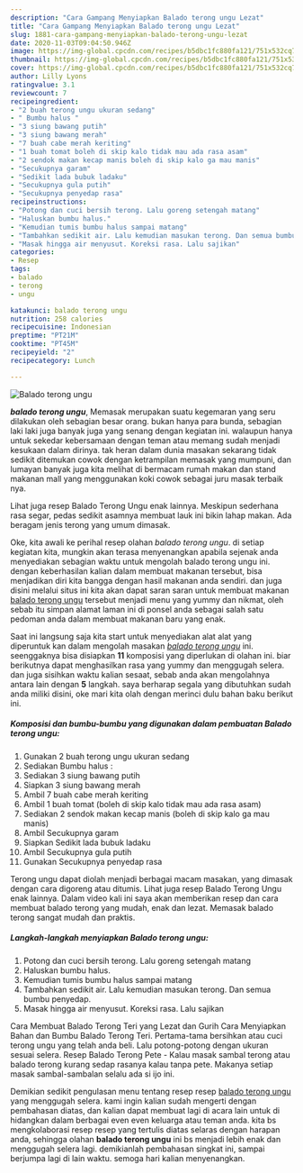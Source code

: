 ```yaml
---
description: "Cara Gampang Menyiapkan Balado terong ungu Lezat"
title: "Cara Gampang Menyiapkan Balado terong ungu Lezat"
slug: 1881-cara-gampang-menyiapkan-balado-terong-ungu-lezat
date: 2020-11-03T09:04:50.946Z
image: https://img-global.cpcdn.com/recipes/b5dbc1fc880fa121/751x532cq70/balado-terong-ungu-foto-resep-utama.jpg
thumbnail: https://img-global.cpcdn.com/recipes/b5dbc1fc880fa121/751x532cq70/balado-terong-ungu-foto-resep-utama.jpg
cover: https://img-global.cpcdn.com/recipes/b5dbc1fc880fa121/751x532cq70/balado-terong-ungu-foto-resep-utama.jpg
author: Lilly Lyons
ratingvalue: 3.1
reviewcount: 7
recipeingredient:
- "2 buah terong ungu ukuran sedang"
- " Bumbu halus "
- "3 siung bawang putih"
- "3 siung bawang merah"
- "7 buah cabe merah keriting"
- "1 buah tomat boleh di skip kalo tidak mau ada rasa asam"
- "2 sendok makan kecap manis boleh di skip kalo ga mau manis"
- "Secukupnya garam"
- "Sedikit lada bubuk ladaku"
- "Secukupnya gula putih"
- "Secukupnya penyedap rasa"
recipeinstructions:
- "Potong dan cuci bersih terong. Lalu goreng setengah matang"
- "Haluskan bumbu halus."
- "Kemudian tumis bumbu halus sampai matang"
- "Tambahkan sedikit air. Lalu kemudian masukan terong. Dan semua bumbu penyedap."
- "Masak hingga air menyusut. Koreksi rasa. Lalu sajikan"
categories:
- Resep
tags:
- balado
- terong
- ungu

katakunci: balado terong ungu 
nutrition: 258 calories
recipecuisine: Indonesian
preptime: "PT21M"
cooktime: "PT45M"
recipeyield: "2"
recipecategory: Lunch

---
```



![Balado terong ungu](https://img-global.cpcdn.com/recipes/b5dbc1fc880fa121/751x532cq70/balado-terong-ungu-foto-resep-utama.jpg)

<b><i>balado terong ungu</i></b>, Memasak merupakan suatu kegemaran yang seru dilakukan oleh sebagian besar orang. bukan hanya para bunda, sebagian laki laki juga banyak juga yang senang dengan kegiatan ini. walaupun hanya untuk sekedar kebersamaan dengan teman atau memang sudah menjadi kesukaan dalam dirinya. tak heran dalam dunia masakan sekarang tidak sedikit ditemukan cowok dengan ketrampilan memasak yang mumpuni, dan lumayan banyak juga kita melihat di bermacam rumah makan dan stand makanan mall yang menggunakan koki cowok sebagai juru masak terbaik nya.

Lihat juga resep Balado Terong Ungu enak lainnya. Meskipun sederhana rasa segar, pedas sedikit asamnya membuat lauk ini bikin lahap makan. Ada beragam jenis terong yang umum dimasak.

Oke, kita awali ke perihal resep olahan <i>balado terong ungu</i>. di setiap kegiatan kita, mungkin akan terasa menyenangkan apabila sejenak anda menyediakan sebagian waktu untuk mengolah balado terong ungu ini. dengan keberhasilan kalian dalam membuat makanan tersebut, bisa menjadikan diri kita bangga dengan hasil makanan anda sendiri. dan juga disini melalui situs ini kita akan dapat saran saran untuk membuat makanan <u>balado terong ungu</u> tersebut menjadi menu yang yummy dan nikmat, oleh sebab itu simpan alamat laman ini di ponsel anda sebagai salah satu pedoman anda dalam membuat makanan baru yang enak.


Saat ini langsung saja kita start untuk menyediakan alat alat yang diperuntuk kan dalam mengolah masakan <u><i>balado terong ungu</i></u> ini. seenggaknya bisa disiapkan <b>11</b> komposisi yang diperlukan di olahan ini. biar berikutnya dapat menghasilkan rasa yang yummy dan menggugah selera. dan juga sisihkan waktu kalian sesaat, sebab anda akan mengolahnya antara lain dengan <b>5</b> langkah. saya berharap segala yang dibutuhkan sudah anda miliki disini, oke mari kita olah dengan merinci dulu bahan baku berikut ini.

<!--inarticleads1-->

##### Komposisi dan bumbu-bumbu yang digunakan dalam pembuatan Balado terong ungu:

1. Gunakan 2 buah terong ungu ukuran sedang
1. Sediakan  Bumbu halus :
1. Sediakan 3 siung bawang putih
1. Siapkan 3 siung bawang merah
1. Ambil 7 buah cabe merah keriting
1. Ambil 1 buah tomat (boleh di skip kalo tidak mau ada rasa asam)
1. Sediakan 2 sendok makan kecap manis (boleh di skip kalo ga mau manis)
1. Ambil Secukupnya garam
1. Siapkan Sedikit lada bubuk ladaku
1. Ambil Secukupnya gula putih
1. Gunakan Secukupnya penyedap rasa


Terong ungu dapat diolah menjadi berbagai macam masakan, yang dimasak dengan cara digoreng atau ditumis. Lihat juga resep Balado Terong Ungu enak lainnya. Dalam video kali ini saya akan memberikan resep dan cara membuat balado terong yang mudah, enak dan lezat. Memasak balado terong sangat mudah dan praktis. 

<!--inarticleads2-->

##### Langkah-langkah menyiapkan Balado terong ungu:

1. Potong dan cuci bersih terong. Lalu goreng setengah matang
1. Haluskan bumbu halus.
1. Kemudian tumis bumbu halus sampai matang
1. Tambahkan sedikit air. Lalu kemudian masukan terong. Dan semua bumbu penyedap.
1. Masak hingga air menyusut. Koreksi rasa. Lalu sajikan


Cara Membuat Balado Terong Teri yang Lezat dan Gurih Cara Menyiapkan Bahan dan Bumbu Balado Terong Teri. Pertama-tama bersihkan atau cuci terong ungu yang telah anda beli. Lalu potong-potong dengan ukuran sesuai selera. Resep Balado Terong Pete - Kalau masak sambal terong atau balado terong kurang sedap rasanya kalau tanpa pete. Makanya setiap masak sambal-sambalan selalu ada si ijo ini. 

Demikian sedikit pengulasan menu tentang resep resep <u>balado terong ungu</u> yang menggugah selera. kami ingin kalian sudah mengerti dengan pembahasan diatas, dan kalian dapat membuat lagi di acara lain untuk di hidangkan dalam berbagai even even keluarga atau teman anda. kita bs mengkolaborasi resep resep yang tertulis diatas selaras dengan harapan anda, sehingga olahan <b>balado terong ungu</b> ini bs menjadi lebih enak dan menggugah selera lagi. demikianlah pembahasan singkat ini, sampai berjumpa lagi di lain waktu. semoga hari kalian menyenangkan.
